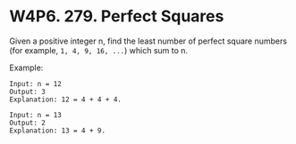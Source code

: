 # W4P6. 279. Perfect Squares

Given a positive integer n, find the least number of perfect square numbers (for example, ``1, 4, 9, 16, ...``) which sum to n.

Example:
```
Input: n = 12
Output: 3 
Explanation: 12 = 4 + 4 + 4.

Input: n = 13
Output: 2
Explanation: 13 = 4 + 9.
```
